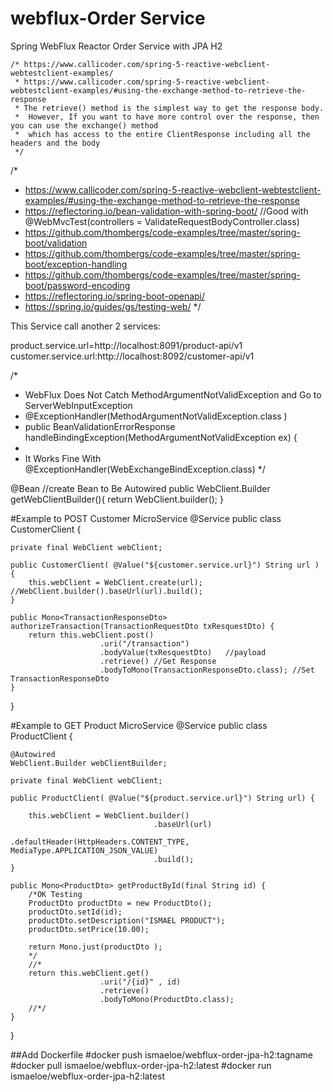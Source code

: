 # webflux-Order Service 
Spring WebFlux Reactor Order Service with JPA H2

	/* https://www.callicoder.com/spring-5-reactive-webclient-webtestclient-examples/
	 * https://www.callicoder.com/spring-5-reactive-webclient-webtestclient-examples/#using-the-exchange-method-to-retrieve-the-response
	 * The retrieve() method is the simplest way to get the response body.
	 *  However, If you want to have more control over the response, then you can use the exchange() method
	 *  which has access to the entire ClientResponse including all the headers and the body
	 */

/*
 * https://www.callicoder.com/spring-5-reactive-webclient-webtestclient-examples/#using-the-exchange-method-to-retrieve-the-response
 * https://reflectoring.io/bean-validation-with-spring-boot/ 	//Good with @WebMvcTest(controllers = ValidateRequestBodyController.class)
 * https://github.com/thombergs/code-examples/tree/master/spring-boot/validation
 * https://github.com/thombergs/code-examples/tree/master/spring-boot/exception-handling
 * https://github.com/thombergs/code-examples/tree/master/spring-boot/password-encoding
 * https://reflectoring.io/spring-boot-openapi/
 * https://spring.io/guides/gs/testing-web/
 */
	
This Service call another 2 services:

product.service.url=http://localhost:8091/product-api/v1
customer.service.url:http://localhost:8092/customer-api/v1

 /*
  * WebFlux Does Not Catch MethodArgumentNotValidException and Go to ServerWebInputException
  * @ExceptionHandler(MethodArgumentNotValidException.class )
  * public BeanValidationErrorResponse handleBindingException(MethodArgumentNotValidException ex) {
  *
  * It Works Fine With @ExceptionHandler(WebExchangeBindException.class)
  */
	 
@Bean //create Bean to Be Autowired
public WebClient.Builder getWebClientBuilder(){
	return WebClient.builder();
}
	
#Example to POST Customer  MicroService
@Service
public class CustomerClient {

	private final WebClient webClient;
	
	public CustomerClient( @Value("${customer.service.url}") String url ) {		
		this.webClient = WebClient.create(url);	//WebClient.builder().baseUrl(url).build();
	}
	
	public Mono<TransactionResponseDto> authorizeTransaction(TransactionRequestDto txResquestDto) {
		return this.webClient.post()
						.uri("/transaction")
						.bodyValue(txResquestDto)	//payload
						.retrieve()	//Get Response
						.bodyToMono(TransactionResponseDto.class); //Set TransactionResponseDto
	}
}

#Example to GET Product  MicroService
@Service
public class ProductClient {

	@Autowired
	WebClient.Builder webClientBuilder;

	private final WebClient webClient;
	
	public ProductClient( @Value("${product.service.url}") String url) {
		
		this.webClient = WebClient.builder()
									.baseUrl(url)
									.defaultHeader(HttpHeaders.CONTENT_TYPE, MediaType.APPLICATION_JSON_VALUE)
									.build(); 
	}
	
	public Mono<ProductDto> getProductById(final String id) {
		/*OK Testing
		ProductDto productDto = new ProductDto();
		productDto.setId(id);
		productDto.setDescription("ISMAEL PRODUCT");
		productDto.setPrice(10.00);
		
		return Mono.just(productDto );
		*/
		//*
		return this.webClient.get()
						.uri("/{id}" , id)
						.retrieve()
						.bodyToMono(ProductDto.class);
		//*/
	}
}

##Add Dockerfile
#docker push ismaeloe/webflux-order-jpa-h2:tagname
#docker pull ismaeloe/webflux-order-jpa-h2:latest
#docker run ismaeloe/webflux-order-jpa-h2:latest